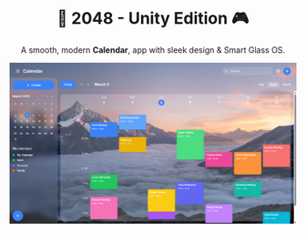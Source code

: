 <h1 align="center"><b>📅 2048 - Unity Edition 🎮</b></h1>

<p align="center">
A smooth, modern <b>Calendar</b>, app with sleek design & Smart Glass OS.
</p>

![Calendar Image](/Calendar.png)
